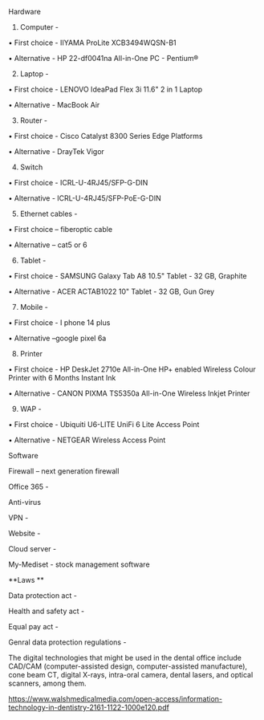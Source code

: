 Hardware 
1.	Computer - 

•	First choice - IIYAMA ProLite XCB3494WQSN-B1 

•	Alternative - HP 22-df0041na All-in-One PC - Pentium®

2.	Laptop - 


•	First choice - LENOVO IdeaPad Flex 3i 11.6" 2 in 1 Laptop

•	Alternative - MacBook Air

3.	Router - 


•	First choice - Cisco Catalyst 8300 Series Edge Platforms

•	Alternative - DrayTek Vigor


4.	Switch 


•	First choice - ICRL-U-4RJ45/SFP-G-DIN

•	Alternative - ICRL-U-4RJ45/SFP-PoE-G-DIN


5.	Ethernet cables -


•	First choice – fiberoptic cable

•	Alternative – cat5 or 6 


6.	Tablet - 


•	First choice - SAMSUNG Galaxy Tab A8 10.5" Tablet - 32 GB, Graphite

•	Alternative - ACER ACTAB1022 10" Tablet - 32 GB, Gun Grey


7.	Mobile - 

•	First choice - I phone 14 plus 

•	Alternative –google pixel 6a

8.	Printer 

•	First choice - HP DeskJet 2710e All-in-One HP+ enabled Wireless Colour Printer with 6 Months Instant Ink

•	Alternative - CANON PIXMA TS5350a All-in-One Wireless Inkjet Printer


9.	WAP - 

•	First choice - Ubiquiti U6-LITE UniFi 6 Lite Access Point

•	Alternative - NETGEAR Wireless Access Point


Software 

Firewall – next generation firewall 

Office 365 - 

Anti-virus 

VPN - 

Website - 

Cloud server - 

My-Mediset - stock management software

**Laws **

Data protection act - 

Health and safety act - 

Equal pay act - 

Genral data protection regulations -


The digital technologies that might be used in the dental office include CAD/CAM (computer-assisted design, computer-assisted manufacture), cone beam CT, digital X-rays, intra-oral camera, dental lasers, and optical scanners, among them.

https://www.walshmedicalmedia.com/open-access/information-technology-in-dentistry-2161-1122-1000e120.pdf 


